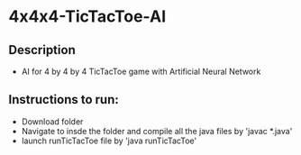 # 4x4x4-TicTacToe-AI

## Description
- AI for 4 by 4 by 4 TicTacToe game with Artificial Neural Network

## Instructions to run:
- Download folder
- Navigate to insde the folder and compile all the java files by 'javac *.java'
- launch runTicTacToe file by 'java runTicTacToe'
